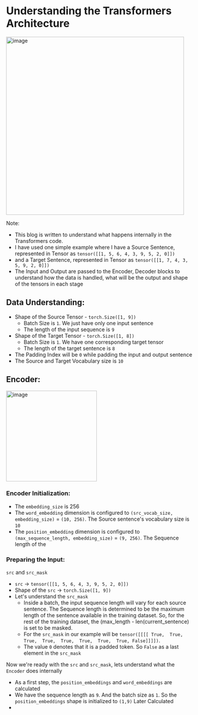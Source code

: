 # Understanding the Transformers Architecture

<img width="481" alt="image" src="https://github.com/bala1802/Neural-Networks-and-Deep-Learning/assets/22103095/bb2e199d-de8c-4dca-b75e-d80ee6567098">

Note:
  - This blog is written to understand what happens internally in the Transformers code.
  - I have used one simple example where I have a Source Sentence, represented in Tensor as `tensor([[1, 5, 6, 4, 3, 9, 5, 2, 0]])`
  - and a Target Sentence, represented in Tensor as `tensor([[1, 7, 4, 3, 5, 9, 2, 0]])`
  - The Input and Output are passed to the Encoder, Decoder  blocks to understand how the data is handled, what will be the output and shape of the tensors in each stage

## Data Understanding:

- Shape of the Source Tensor - `torch.Size([1, 9])`
  * Batch Size is `1`. We just have only one input sentence
  * The length of the input sequence is `9`
- Shape of the Target Tensor - `torch.Size([1, 8])`
  * Batch Size is `1`. We have one corresponding target tensor
  * The length of the target sentence is `8`
- The Padding Index will be `0` while padding the input and output sentence
- The Source and Target Vocabulary size is `10`

## Encoder:

<img width="245" alt="image" src="https://github.com/bala1802/Neural-Networks-and-Deep-Learning/assets/22103095/92153333-6931-46d5-97e2-af32449370ea">

### Encoder Initialization:
- The `embedding_size` is 256
- The `word_embedding` dimension is configured to `(src_vocab_size, embedding_size)` = `(10, 256)`. The Source sentence's vocabulary size is `10`
- The `position_embedding` dimension is configured to `(max_sequence_length, embedding_size)` = `(9, 256)`. The Sequence length of the 

### Preparing the Input:

`src` and `src_mask`
- `src` -> `tensor([[1, 5, 6, 4, 3, 9, 5, 2, 0]])`
- Shape of the `src` -> `torch.Size([1, 9])`
- Let's understand the `src_mask`
  * Inside a batch, the input sequence length will vary for each source sentence. The Sequence length is determined to be the maximum length of the sentence available in the training dataset. So, for the rest of the training dataset, the (max_length - len(current_sentence) is set to be masked.
  * For the `src_mask` in our example will be `tensor([[[[ True,  True,  True,  True,  True,  True,  True,  True, False]]]])`.
  * The value `0` denotes that it is a padded token. So `False` as a last element in the `src_mask`
 
Now we're ready with the `src` and `src_mask`, lets understand what the `Encoder` does internally
- As a first step, the `position_embeddings` and `word_embeddings` are calculated
- We have the sequence length as `9`. And the batch size as `1`. So the `position_embeddings` shape is initialized to `(1,9)` Later Calculated
- 
  

